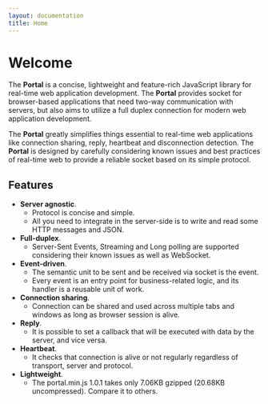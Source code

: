 ```yaml
---
layout: documentation
title: Home
---
```


# Welcome

The **Portal** is a concise, lightweight and feature-rich JavaScript library for real-time web application development. The <strong>Portal</strong> provides socket for browser-based applications that need two-way communication with servers, but also aims to utilize a full duplex connection for modern web application development.

The **Portal** greatly simplifies things essential to real-time web applications like connection sharing, reply, heartbeat and disconnection detection. The <strong>Portal</strong> is designed by carefully considering known issues and best practices of real-time web to provide a reliable socket based on its simple protocol.

## Features
* **Server agnostic**.
  * Protocol is concise and simple.
  * All you need to integrate in the server-side is to write and read some HTTP messages and JSON.
* **Full-duplex**.
  * Server-Sent Events, Streaming and Long polling are supported considering their known issues as well as WebSocket.
* **Event-driven**.
  * The semantic unit to be sent and be received via socket is the event.
  * Every event is an entry point for business-related logic, and its handler is a reusable unit of work. 
* **Connection sharing**.
  * Connection can be shared and used across multiple tabs and windows as long as browser session is alive.
* **Reply**.
  * It is possible to set a callback that will be executed with data by the server, and vice versa.
* **Heartbeat**.
  * It checks that connection is alive or not regularly regardless of transport, server and protocol.
* **Lightweight**.
  * The portal.min.js 1.0.1 takes only 7.06KB gzipped (20.68KB uncompressed). Compare it to others.